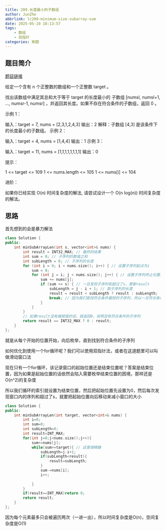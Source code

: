 ```yaml
---
title: 209.长度最小的子数组
author: JunZhe
abbrlink: lc209-minimum-size-subarray-sum
date: 2025-05-10 18:13:57
tags:
    - 数组
    - 双指针
categories: 刷题
---
```


## 题目简介
[题目链接](https://leetcode.cn/problems/minimum-size-subarray-sum/description/)

给定一个含有 n 个正整数的数组和一个正整数 target 。

找出该数组中满足其总和大于等于 target 的长度最小的 子数组 [numsl, numsl+1, ..., numsr-1, numsr] ，并返回其长度。如果不存在符合条件的子数组，返回 0 。

 

示例 1：

输入：target = 7, nums = [2,3,1,2,4,3]
输出：2
解释：子数组 [4,3] 是该条件下的长度最小的子数组。
示例 2：

输入：target = 4, nums = [1,4,4]
输出：1
示例 3：

输入：target = 11, nums = [1,1,1,1,1,1,1,1]
输出：0
 

提示：

1 <= target <= 109
1 <= nums.length <= 105
1 <= nums[i] <= 104
 

进阶：

如果你已经实现 O(n) 时间复杂度的解法, 请尝试设计一个 O(n log(n)) 时间复杂度的解法。

<!--more-->

## 思路
首先想到的会是暴力解法
```cpp
class Solution {
public:
    int minSubArrayLen(int s, vector<int>& nums) {
        int result = INT32_MAX; // 最终的结果
        int sum = 0; // 子序列的数值之和
        int subLength = 0; // 子序列的长度
        for (int i = 0; i < nums.size(); i++) { // 设置子序列起点为i
            sum = 0;
            for (int j = i; j < nums.size(); j++) { // 设置子序列终止位置为j
                sum += nums[j];
                if (sum >= s) { // 一旦发现子序列和超过了s，更新result
                    subLength = j - i + 1; // 取子序列的长度
                    result = result < subLength ? result : subLength;
                    break; // 因为我们是找符合条件最短的子序列，所以一旦符合条件就break
                }
            }
        }
        // 如果result没有被赋值的话，就返回0，说明没有符合条件的子序列
        return result == INT32_MAX ? 0 : result;
    }
};
```
就是从每个开始的位置开始，向后枚举，直到找到符合条件的子序列


如何优化到使用一个for循环呢？我们可以使用双指针法，或者在这道题里可以叫做滑动窗口法

现在只有一个for循环，该记录窗口的起始位置还是结束位置呢？答案是结束位置，因为如果是起始位置的话依然会陷入需要枚举结束位置的困境，那样还是O(n^2)的复杂度

所以我们循环的索引就设置为结束位置，然后把起始位置先设置为0，然后每次发现窗口内的序列和超过了s，就要把起始位置向后移动来减小窗口的大小
```cpp
class Solution {
public:
    int minSubArrayLen(int target, vector<int>& nums) {
        int i=0;
        int sum=0;
        int subLength=0;
        int result=INT_MAX;
        for(int j=0;j<nums.size();j++){
            sum+=nums[j];
            while(sum>=target){ // 这里很精髓
                subLength=j-i+1;
                if(subLength<result){
                    result=subLength;
                }
                sum-=nums[i];
                i++;
                
            }
        }
        if(result==INT_MAX)return 0;
        return result;
    }
};
```
因为每个元素最多只会被遍历两次（一进一出），所以时间复杂度是O(n)，空间复杂度是O(1)

